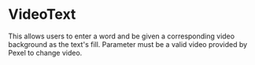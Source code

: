 # VideoText
This allows users to enter a word and be given a corresponding video background as the text's fill. Parameter must be a valid video provided by Pexel to change video.
